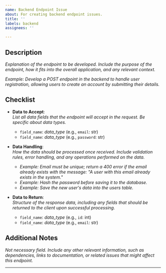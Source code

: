 ```yaml
---
name: Backend Endpoint Issue
about: For creating backend endpoint issues.
title: ''
labels: backend
assignees: ''

---
```


## Description
*Explanation of the endpoint to be developed. Include the purpose of the endpoint, how it fits into the overall application, and any relevant context.*

*Example: Develop a POST endpoint in the backend to handle user registration, allowing users to create an account by submitting their details.*

## Checklist
- **Data to Accept**:  
  *List all data fields that the endpoint will accept in the request. Be specific about data types.*
  - `field_name`: *data_type* (e.g., `email`: str)
  - `field_name`: *data_type* (e.g., `password`: str)

- **Data Handling**:  
  *How the data should be processed once received. Include validation rules, error handling, and any operations performed on the data.*
  - *Example: Email must be unique; return a 400 error if the email already exists with the message: "A user with this email already exists in the system."*
  - *Example: Hash the password before saving it to the database.*
  - *Example: Save the new user's data into the users table.*

- **Data to Return**:  
  *Structure of the response data, including any fields that should be returned to the client upon successful processing.*
  - `field_name`: *data_type* (e.g., `id`: int)
  - `field_name`: *data_type* (e.g., `email`: str)

## Additional Notes
*Not necessary field. Include any other relevant information, such as dependencies, links to documentation, or related issues that might affect this endpoint.*

---